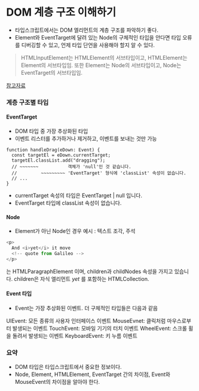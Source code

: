 # DOM 계층 구조 이해하기

- 타입스크립트에서는 DOM 엘리먼트의 계층 구조를 파악하기 좋다.
- Element와 EventTarget에 달려 있는 Node의 구체적인 타입을 안다면 타입 오류를 디버깅할 수 있고, 언제 타입 단언을 사용해야 할지 알 수 있다.

> HTMLInputElement는 HTMLElement의 서브타입이고, HTMLElement는 Element의 서브타입임. 또한 Element는 Node의 서브타입이고, Node는 EventTarget의 서브타입임.

[참고자료](https://ko.javascript.info/basic-dom-node-properties)

### 계층 구조별 타입

#### EventTarget

- DOM 타입 중 가장 추상화된 타입
- 이벤트 리스터를 추가하거나 제거하고, 이벤트를 보내는 것만 가능

```Ts
function handleDrag(eDown: Event) {
  const targetEl = eDown.currentTarget;
  targetEl.classList.add("dragging");
  // ~~~~~~~           객체가 'null'인 것 같습니다.
  //         ~~~~~~~~~ 'EventTarget' 형식에 'classList' 속성이 없습니다.
  // ...
}
```

- currentTarget 속성의 타입은 EventTarget | null 입니다.
- EventTarget 타입에 classList 속성이 없습니다.

#### Node

- Element가 아닌 Node인 경우 예시 : 텍스트 조각, 주석

```ts
<p>
  And <i>yet</i> it move
  <!-- quote from Galileo -->
</p>
```

<p> 는 HTMLParagraphElement 이며, children과 childNodes 속성을 가지고 있습니다.
children은 자식 엘리먼트 <i>yet</i> 를 포함하는 HTMLCollection.

#### Event 타입

- Event는 가장 추상화된 이벤트. 더 구체적인 타입들은 다음과 같음

UIEvent: 모든 종류의 사용자 인터페이스 이벤트
MouseEvnet: 클릭처럼 마우스로부터 발생되는 이벤트
TouchEvent: 모바일 기기의 터치 이벤트
WheelEvent: 스크롤 휠을 돌려서 발생되는 이벤트
KeyboardEvent: 키 누름 이벤트

### 요약

- DOM 타입은 타입스크립트에서 중요한 정보이다.
- Node, Element, HTMLElement, EventTarget 간의 차이점, Event와 MouseEvent의 차이점을 알아야 한다.
